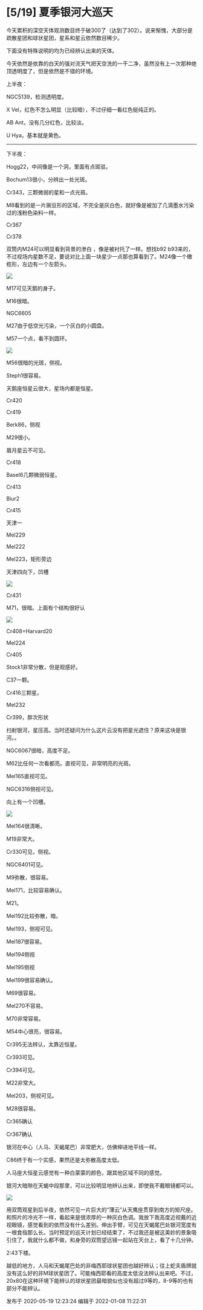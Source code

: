 # [5/19] 夏季银河大巡天

今天累积的深空天体观测数目终于破300了（达到了302）。说来惭愧，大部分是疏散星团和球状星团，星系和星云依然数目稀少。

下面没有特殊说明的均为已经辨认出来的天体。

  

今天依然是依靠的白天的强对流天气把天空洗的一干二净，虽然没有上一次那种绝顶透明度了，但是依然是不错的环境。

  

上半夜：

NGC5139，检测透明度。

X Vel，红色不怎么明显（比较暗），不过仔细一看红色挺纯正的。

AB Ant，没有几分红色，比较淡。

U Hya，基本就是黄色。

* * *

下半夜：

Hogg22，中间像是一个洞，里面有点斑驳。

Bochum13很小，分辨出一处光斑。

Cr343，三颗微弱的星和一点光斑。

M8看到的是一片豌豆形的区域，不完全是灰白色，就好像是被加了几滴墨水污染过的浅粉色染料一样。

Cr367

Cr378

双筒内M24可以明显看到背景的渗白 ，像是被衬托了一样。想找b92
b93来的，不过视场内星数不足，要说对比上面一块星少一点那也算看到了。M24像一个橄榄形，左边有一个左箭头。

![](https://pic1.zhimg.com/v2-606e74cef4af6643aa3450c15257f9df_720w.png?source=d16d100b)

  

M17可见天鹅的身子。

M16很暗。

NGC6605

M27由于低空光污染，一个灰白的小圆盘。

M57一个点，看不到圆环。

![](https://pic1.zhimg.com/v2-5f202d4a6e0bd84fd4c93711c350781b_720w.png?source=d16d100b)

  

M56很暗的光斑，侧视。

Steph1很容易。

天鹅座恒星云很大，星场内都是恒星。

Cr420

Cr419

Berk86，侧视

M29很小。

眉月星云不可见。

Cr418

Basel6几颗微弱恒星。

Cr413

Biur2

Cr415

天津一

Mel229

Mel222

Mel223，矩形旁边

天津四向下，凹槽

  

![](https://pic3.zhimg.com/v2-55140a6517dda54ef9e7d67f866c92a5_720w.png?source=d16d100b)

Cr431

M71，很暗。上面有个结构很好认

![](https://pic1.zhimg.com/v2-373bf44037f7ddaa2fd072e341f6d975_720w.png?source=d16d100b)

  

Cr408=Harvard20

Mel224

Cr405

Stock1非常分散，但是观感好。

C37一颗。

Cr416三颗星。

Mel232

Cr399，胖次形状

扫射银河，星压高。当时还疑问为什么这片云没有把星光遮住？原来这块是银河。。

  

NGC6067很暗，高度不足。

M62比任何一次看都亮。直视可见，非常明亮的光斑。

Mel165直视可见。

NGC6316侧视可见。

向上有一个凹槽。

![](https://pic1.zhimg.com/v2-93f8c25de237f8028d76cf2107c08641_720w.png?source=d16d100b)

  

Mel164很清晰。

M19非常大。

Cr330可见，侧视。

NGC6401可见。

M9弥散，很容易。

Mel171，比较容易确认。

M21。

Mel192比较弥散，暗。

Mel193，侧视可见。

Mel187很容易。

Mel194侧视

Mel195侧视

Mel199很容易确认。

M69很容易。

Mel270不容易。

M70非常容易。

M54中心很亮，很容易。

Cr395无法辨认，太靠近恒星。

Cr393可见。

Cr394可见。

M22非常大。

Mel203，侧视可见。

M28很容易。

Cr365确认

Cr367确认

银河在中心（人马、天蝎尾巴）非常肥大，仿佛伸进地平线一样。

C86终于有一个实感，果然还是太弥散高度太低。

人马座大恒星云感觉有一种白蒙蒙的颜色，跟其他区域不同的感觉。

银河大暗隙在天蝎中段那里，可以比较明显地辨认出来，即使我不戴眼镜都可以。

![](https://pic3.zhimg.com/v2-8660316a0c74ea0b4553ffc2e471066b_720w.png?source=d16d100b)

  

用双筒观星到后半夜，依然可见一片巨大的“薄云”从天鹰座贯穿到南方的矩尺座。和照片的冷光不一样，看起来是很浓厚的一种灰白色调。我放下我高度近视戴的近视眼镜，感觉看到的依然没有什么差别。伸出手臂，可见在天蝎尾巴处银河宽度有一根食指那么长。当时预定的巡天计划已经结束了，不过我还是被这美妙的景象吸引住了，我就什么都不做，和身旁的双筒望远镜一起站在天台上，看了十几分钟。

  

2:43下楼。

  

越低的地方，人马和天蝎尾巴处的非梅西耶球状星团也越好辨认；往上蛇夫盾牌就没有这么好的非M球状星团了。可能梅西耶看的高度太低没法辨认出来吧。不过，20x80在这种环境下能辨认的球状星团最暗貌似也没有超过9等的，8-9等的也有部分不能辨认。

发布于 2020-05-19 12:23:24 编辑于 2022-01-08 11:22:31


